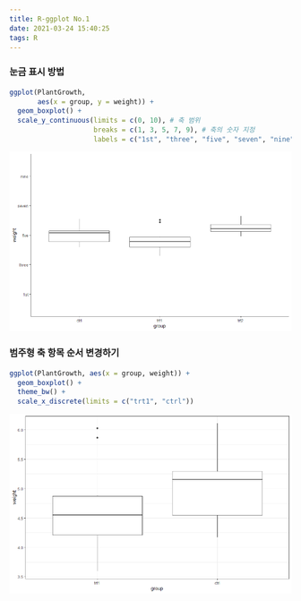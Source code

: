 ```yaml
---
title: R-ggplot No.1
date: 2021-03-24 15:40:25
tags: R
---
```


### 눈금 표시 방법
```r
ggplot(PlantGrowth, 
       aes(x = group, y = weight)) +
  geom_boxplot() +
  scale_y_continuous(limits = c(0, 10), # 축 범위
                     breaks = c(1, 3, 5, 7, 9), # 축의 숫자 지정
                     labels = c("1st", "three", "five", "seven", "nine"))   
```
![](../image/834e0eea-c2a5-457f-8db3-5be48606f893.png)

### 범주형 축 항목 순서 변경하기
```r
ggplot(PlantGrowth, aes(x = group, weight)) +
  geom_boxplot() +
  theme_bw() +
  scale_x_discrete(limits = c("trt1", "ctrl"))
```

![](../image/70048f9e-2d1b-4ae3-9cec-81d31bf5bdcd.png)

